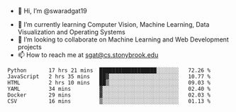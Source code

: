 - 👋 Hi, I’m @swaradgat19
<!-- - 👀 I’m interested in  -->
- 🌱 I’m currently learning Computer Vision, Machine Learning, Data Visualization and Operating Systems
- 💞️ I’m looking to collaborate on Machine Learning and Web Development projects 
- 📫 How to reach me at sgat@cs.stonybrook.edu

<!--START_SECTION:waka-->

```text
Python       17 hrs 21 mins  ██████████████████░░░░░░░   72.26 %
JavaScript   2 hrs 35 mins   ██▓░░░░░░░░░░░░░░░░░░░░░░   10.77 %
HTML         2 hrs 10 mins   ██▒░░░░░░░░░░░░░░░░░░░░░░   09.03 %
YAML         34 mins         ▓░░░░░░░░░░░░░░░░░░░░░░░░   02.40 %
Docker       29 mins         ▓░░░░░░░░░░░░░░░░░░░░░░░░   02.03 %
CSV          16 mins         ▒░░░░░░░░░░░░░░░░░░░░░░░░   01.13 %
```

<!--END_SECTION:waka-->

<!---
swaradgat19/swaradgat19 is a ✨ special ✨ repository because its `README.md` (this file) appears on your GitHub profile.
You can click the Preview link to take a look at your changes.
--->
